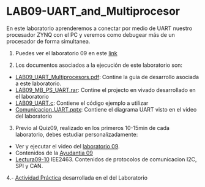 # LAB09-UART_and_Multiprocesor
En este laboratorio aprenderemos a conectar por medio de UART nuestro procesador ZYNQ con el PC y veremos como debugear más de un procesador de forma simultanea.



1. Puedes ver el laboratorio 09 en este [link](https://youtu.be/2tJQ9iTTWtY)

2. Los documentos asociados a la ejecución de este laboratorio son:

* [LAB09_UART_Multiprocesors.pdf](https://github.com/IEE2463-SEP/LAB09-UART_and_Multiprocesor/blob/main/LAB09_UART_Multiprocessors.pdf): Contine la guía de desarrollo asociada a este laboratorio.
* [LAB09_MB_PS_UART.rar](https://github.com/IEE2463-SEP/LAB09-UART_and_Multiprocesor/blob/main/LAB09_MB_PS_UART.rar): Contine el projecto en vivado desarrollado en el laboratorio
* [LAB09_UART.c](https://github.com/IEE2463-SEP/LAB09-UART_and_Multiprocesor/blob/main/LAB09_UART.c):  Contiene el código ejemplo a utilizar
* [Comunicacion_UART.pptx](https://github.com/IEE2463-SEP/LAB09-UART_and_Multiprocesor/blob/main/Comunicacion_UART.pptx): Contiene el diagrama UART visto en el video del laboratorio
 
3. Previo al Quiz09, realizado en los primeros 10-15min de cada laboratorio, debes estudiar personalizadamente:

* Ver y ejecutar el video del [laboratorio 09](https://youtu.be/2tJQ9iTTWtY).
* Contenidos de la [Ayudantia 09](https://studio.youtube.com/video/3dn__gzqBcg/edit)
* [Lectura09-10](https://github.com/IEE2463-SEP/Lecturas) IEE2463. Contenidos de protocolos de comunicacion I2C, SPI y CAN.
  
4.- [Actividad Práctica]() desarrollada en el del Laboratorio 




